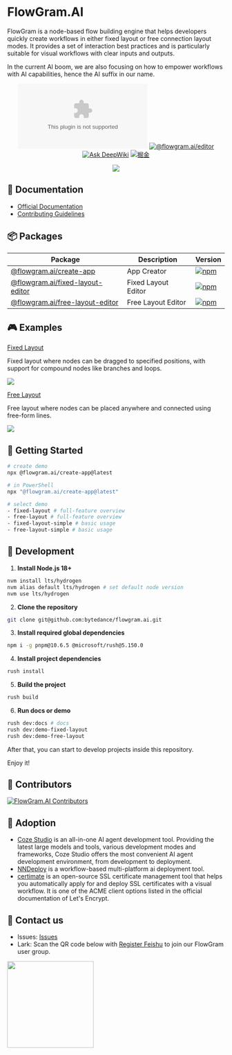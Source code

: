 # FlowGram.AI

FlowGram is a node-based flow building engine that helps developers quickly create workflows in either fixed layout or
free connection layout modes. It provides a set of interaction best practices and is particularly suitable for visual
workflows with clear inputs and outputs.

In the current AI boom, we are also focusing on how to empower workflows with AI capabilities, hence the AI suffix in
our name.

<div align="center">

[![License](https://img.shields.io/github/license/bytedance/flowgram.ai)](https://github.com/bytedance/flowgram.ai/blob/main/LICENSE)
[![@flowgram.ai/editor](https://img.shields.io/npm/dm/%40flowgram.ai%2Fcore
)](https://www.npmjs.com/package/@flowgram.ai/editor)
[![Ask DeepWiki](https://deepwiki.com/badge.svg)](https://deepwiki.com/bytedance/flowgram.ai)
[![掘金](https://img.shields.io/badge/掘金-FFFFFF?logo=juejin&logoColor=%23007FFF)](https://juejin.cn/column/7479814468601315362)


[![](https://trendshift.io/api/badge/repositories/13877)](https://trendshift.io/repositories/13877)

</div>

## 📖 Documentation

- [Official Documentation](https://flowgram.ai/)
- [Contributing Guidelines](https://github.com/bytedance/flowgram.ai/blob/main/CONTRIBUTING.md)

## 📦 Packages

| Package                                                                   | Description         | Version                                                                                                                                     |
|---------------------------------------------------------------------------|---------------------|---------------------------------------------------------------------------------------------------------------------------------------------|
| [@flowgram.ai/create-app](./apps/create-app)                              | App Creator         | [![npm](https://img.shields.io/npm/v/@flowgram.ai/create-app.svg)](https://www.npmjs.com/package/@flowgram.ai/create-app)                   |
| [@flowgram.ai/fixed-layout-editor](./packages/client/fixed-layout-editor) | Fixed Layout Editor | [![npm](https://img.shields.io/npm/v/@flowgram.ai/fixed-layout-editor.svg)](https://www.npmjs.com/package/@flowgram.ai/fixed-layout-editor) |
| [@flowgram.ai/free-layout-editor](./packages/client/free-layout-editor)   | Free Layout Editor  | [![npm](https://img.shields.io/npm/v/@flowgram.ai/free-layout-editor.svg)](https://www.npmjs.com/package/@flowgram.ai/free-layout-editor)   |

## 🎮 Examples

<div>
  <p>
    <a href="https://flowgram.ai/examples/fixed-layout/fixed-feature-overview.html">
        Fixed Layout
    </a>
  </p>
  <p>
    Fixed layout where nodes can be dragged to specified positions, with support for compound nodes like branches and loops.
  </p>
  <p>
    <img src="./apps/docs/src/public/fixed-layout/fixed-layout-demo.gif"/>
  </p>
  </div>
  <div>
  <p>
    <a href="https://flowgram.ai/examples/free-layout/free-feature-overview.html">
      Free Layout
    </a>
  </p>
  <p>
      Free layout where nodes can be placed anywhere and connected using free-form lines.
  </p>
  <p>
    <img src="./apps/docs/src/public/free-layout/free-layout-demo.gif"/>
  </p>
</div>

## 🚀 Getting Started

```sh
# create demo
npx @flowgram.ai/create-app@latest

# in PowerShell
npx "@flowgram.ai/create-app@latest"

# select demo
- fixed-layout # full-feature overview
- free-layout # full-feature overview
- fixed-layout-simple # basic usage
- free-layout-simple # basic usage
```

## 🔨 Development

1. **Install Node.js 18+**

``` bash
nvm install lts/hydrogen
nvm alias default lts/hydrogen # set default node version
nvm use lts/hydrogen
```

2. **Clone the repository**

``` bash
git clone git@github.com:bytedance/flowgram.ai.git
```

3. **Install required global dependencies**

``` bash
npm i -g pnpm@10.6.5 @microsoft/rush@5.150.0
```

4. **Install project dependencies**

``` bash
rush install
```

5. **Build the project**

``` bash
rush build
```

6. **Run docs or demo**

``` bash
rush dev:docs # docs
rush dev:demo-fixed-layout
rush dev:demo-free-layout
```

After that, you can start to develop projects inside this repository.

Enjoy it!

## 🌟 Contributors

[![FlowGram.AI Contributors](https://contrib.rocks/image?repo=bytedance/flowgram.ai)](https://github.com/bytedance/flowgram.ai/graphs/contributors)

## 🌟 Adoption

- [Coze Studio](https://github.com/coze-dev/coze-studio) is an all-in-one AI agent development tool. Providing the latest large models and tools, various development modes and frameworks, Coze Studio offers the most convenient AI agent development environment, from development to deployment.
- [NNDeploy](https://github.com/NNDeploy/nndeploy) is a workflow-based multi-platform ai deployment tool.
- [certimate](https://github.com/certimate-go/certimate)  is an open-source SSL certificate management tool that helps you automatically apply for and deploy SSL certificates with a visual workflow. It is one of the ACME client options listed in the official documentation of Let's Encrypt.

## 🌟 Contact us

- Issues: [Issues](https://github.com/bytedance/flowgram.ai/issues)
- Lark: Scan the QR code below with [Register Feishu](https://www.feishu.cn/en/) to join our FlowGram user group.

<img src="./apps/docs/src/public/lark-group.png" width="200"/>

